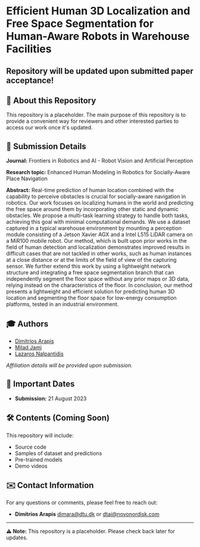 # Efficient Human 3D Localization and Free Space Segmentation for Human-Aware Robots in Warehouse Facilities

## Repository will be updated upon submitted paper acceptance!

## 📝 About this Repository
This repository is a placeholder. The main purpose of this repository is to provide a convenient way for reviewers and other interested parties to access our work once it's updated.

## 📄 Submission Details
**Journal:** Frontiers in Robotics and AI - Robot Vision and Artificial Perception

**Research topic:** Enhanced Human Modeling in Robotics for Socially-Aware Place Navigation

**Abstract:** Real-time prediction of human location combined with the capability to perceive obstacles is crucial for socially-aware navigation in robotics. Our work focuses on localizing humans in the world and predicting the free space around them by incorporating other static and dynamic obstacles. We propose a multi-task learning strategy to handle both tasks, achieving this goal with minimal computational demands. We use a dataset captured in a typical warehouse environment by mounting a perception module consisting of a Jetson Xavier AGX and a Intel L515 LiDAR camera on a MiR100 mobile robot. Our method, which is built upon prior works in the field of human detection and localization demonstrates improved results in difficult cases that are not tackled in other works, such as human instances at a close distance or at the limits of the field of view of the capturing sensor. We further extend this work by using a lightweight network structure and integrating a free space segmentation branch that can independently segment the floor space without any prior maps or 3D data, relying instead on the characteristics of the floor. In conclusion, our method presents a lightweight and efficient solution for predicting human 3D location and segmenting the floor space for low-energy consumption platforms, tested in an industrial environment.

## 🎓 Authors

- [Dimitrios Arapis](https://www.linkedin.com/in/dimarapis/)
- [Milad Jami](https://www.linkedin.com/in/milajam/)
- [Lazaros Nalpantidis](https://www.linkedin.com/in/lanalpa/)

_Affiliation details will be provided upon submission._


## 📅 Important Dates

- **Submission:** 21 August 2023

## 🛠️ Contents (Coming Soon)

This repository will include:

- Source code
- Samples of dataset and predictions
- Pre-trained models
- Demo videos

## ✉️ Contact Information

For any questions or comments, please feel free to reach out:

- **Dimitrios Arapis** [dimara@dtu.dk](mailto:dimara@dtu.dk) or [dtai@novonordisk.com](mailto:dtai@novonordisk.com)

---

**⚠️ Note:** This repository is a placeholder. Please check back later for updates.
